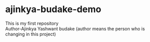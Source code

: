 # ajinkya-budake-demo
This is my first repository
<br>
Author-Ajinkya Yashwant budake  (author means the person who is changing in this project)
